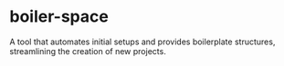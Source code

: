# boiler-space
A tool that automates initial setups and provides boilerplate structures, streamlining the creation of new projects.
